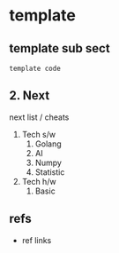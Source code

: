# template

## template sub sect

```
template code
```

## 2. Next

next list / cheats

1. Tech s/w
   1. Golang
   2. AI
   3. Numpy
   4. Statistic
2. Tech h/w
   1. Basic

## refs

- ref links
